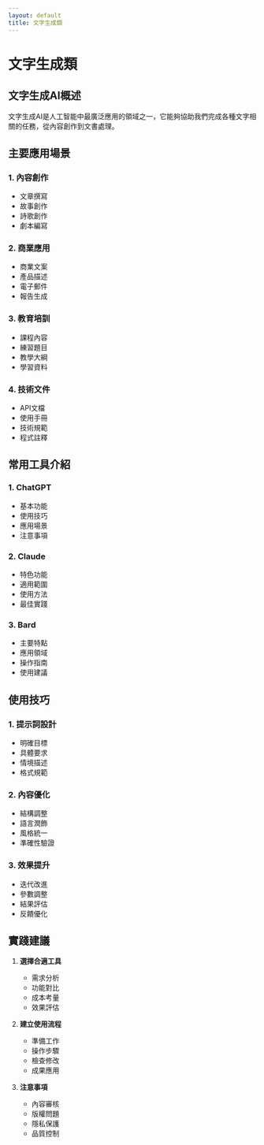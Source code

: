 ```yaml
---
layout: default
title: 文字生成類
---
```


# 文字生成類

## 文字生成AI概述

文字生成AI是人工智能中最廣泛應用的領域之一，它能夠協助我們完成各種文字相關的任務，從內容創作到文書處理。

## 主要應用場景

### 1. 內容創作
- 文章撰寫
- 故事創作
- 詩歌創作
- 劇本編寫

### 2. 商業應用
- 商業文案
- 產品描述
- 電子郵件
- 報告生成

### 3. 教育培訓
- 課程內容
- 練習題目
- 教學大綱
- 學習資料

### 4. 技術文件
- API文檔
- 使用手冊
- 技術規範
- 程式註釋

## 常用工具介紹

### 1. ChatGPT
- 基本功能
- 使用技巧
- 應用場景
- 注意事項

### 2. Claude
- 特色功能
- 適用範圍
- 使用方法
- 最佳實踐

### 3. Bard
- 主要特點
- 應用領域
- 操作指南
- 使用建議

## 使用技巧

### 1. 提示詞設計
- 明確目標
- 具體要求
- 情境描述
- 格式規範

### 2. 內容優化
- 結構調整
- 語言潤飾
- 風格統一
- 準確性驗證

### 3. 效果提升
- 迭代改進
- 參數調整
- 結果評估
- 反饋優化

## 實踐建議

1. **選擇合適工具**
   - 需求分析
   - 功能對比
   - 成本考量
   - 效果評估

2. **建立使用流程**
   - 準備工作
   - 操作步驟
   - 檢查修改
   - 成果應用

3. **注意事項**
   - 內容審核
   - 版權問題
   - 隱私保護
   - 品質控制
   